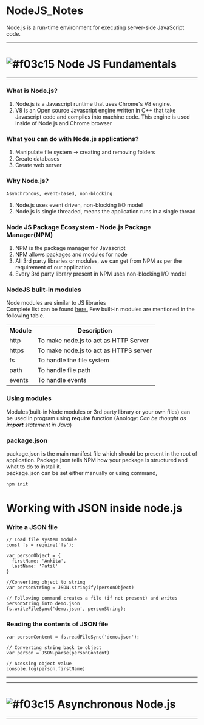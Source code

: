 # NodeJS_Notes
 Node.js is a run-time environment for executing server-side JavaScript code.

<hr>

# ![#f03c15](https://placehold.it/15/f03c15/000000?text=+) Node JS Fundamentals

<hr>

### What is Node.js?
<ol>
  <li>Node.js is a Javascript runtime that uses Chrome's V8 engine.</li>
  <li>V8 is an Open source Javascript engine written in C++ that take Javascript code and compiles into machine code. This engine is used inside of Node js and Chrome browser</li>
</ol>

### What you can do with Node.js applications?
<ol>
<li>Manipulate file system -> creating and removing folders</li>
<li>Create databases</li>
<li>Create web server</li>
</ol>

### Why Node.js? 
```
Asynchronous, event-based, non-blocking
```
<ol>
  <li>Node.js uses event driven, non-blocking I/O model</li>
  <li>Node.js is single threaded, means the application runs in a single thread</li>
</ol>
 
### Node JS Package Ecosystem - Node.js Package Manager(NPM)
<ol>
<li>NPM is the package manager for Javascript</li>
<li>NPM allows packages and modules for node</li>
<li>All 3rd party libraries or modules, we can get from NPM as per the requirement of our application. </li>
<li>Every 3rd party library present in NPM uses non-blocking I/O model</li>
</ol>

### NodeJS built-in modules 

Node modules are similar to JS libraries <br>
Complete list can be found <a href="https://nodejs.org/api/"> here.</a>
Few built-in modules are mentioned in the following table.<br>

<table>
<th>Module</th>
<th>Description</th>
  <tr>
  <td>http</td>
  <td>To make node.js to act as HTTP Server</td>
  </tr>
  <tr>
  <td>https</td>
  <td>To make node.js to act as HTTPS server</td>
  </tr>
  <tr>
  <td>fs</td>
  <td>To handle the file system</td>
  </tr>
  <tr>
  <td>path</td>
  <td>To handle file path</td>
  </tr>
  <tr>
  <td>events</td>
  <td>To handle events</td>
  </tr>
  
</table>

### Using modules

<p>Modules(built-in Node modules or 3rd party library or your own files) can be used in program using <b>require</b> function (Anology:<i> Can be thought as <b>import</b> statement in Java</i>)</p>


### package.json
<p>package.json is the main manifest file which should be present in the root of application. Package.json tells NPM how your package is structured and what to do to install it. <br>
package.json can be set either manually or using command,</p>

```
npm init
```


# Working with JSON inside node.js

### Write a JSON file

```
// Load file system module
const fs = require('fs');

var personObject = {
  firstName: 'Ankita',
  lastName: 'Patil'
}

//Converting object to string
var personString = JSON.stringify(personObject)

// Following command creates a file (if not present) and writes personString into demo.json
fs.writeFileSync('demo.json', personString);

```

### Reading the contents of JSON file

```
var personContent = fs.readFileSync('demo.json');

// Converting string back to object
var person = JSON.parse(personContent)

// Acessing object value
console.log(person.firstName)
```

<hr>

<hr>

# ![#f03c15](https://placehold.it/15/f03c15/000000?text=+) Asynchronous Node.js

<hr>


